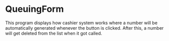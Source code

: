 # QueuingForm
This program displays how cashier system works where a number will be automatically generated whenever the button is clicked.
After this, a number will get deleted from the list when it got called.
